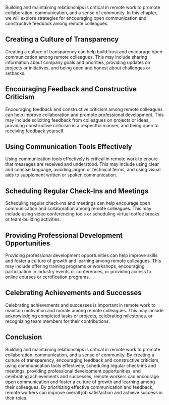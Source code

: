 
Building and maintaining relationships is critical in remote work to promote collaboration, communication, and a sense of community. In this chapter, we will explore strategies for encouraging open communication and constructive feedback among remote colleagues.

Creating a Culture of Transparency
---------------------------------------------

Creating a culture of transparency can help build trust and encourage open communication among remote colleagues. This may include sharing information about company goals and priorities, providing updates on projects or initiatives, and being open and honest about challenges or setbacks.

Encouraging Feedback and Constructive Criticism
----------------------------------------------------------

Encouraging feedback and constructive criticism among remote colleagues can help improve collaboration and promote professional development. This may include soliciting feedback from colleagues on projects or ideas, providing constructive criticism in a respectful manner, and being open to receiving feedback yourself.

Using Communication Tools Effectively
------------------------------------------------

Using communication tools effectively is critical in remote work to ensure that messages are received and understood. This may include using clear and concise language, avoiding jargon or technical terms, and using visual aids to supplement written or spoken communication.

Scheduling Regular Check-Ins and Meetings
----------------------------------------------------

Scheduling regular check-ins and meetings can help encourage open communication and collaboration among remote colleagues. This may include using video conferencing tools or scheduling virtual coffee breaks or team-building activities.

Providing Professional Development Opportunities
-----------------------------------------------------------

Providing professional development opportunities can help improve skills and foster a culture of growth and learning among remote colleagues. This may include offering training programs or workshops, encouraging participation in industry events or conferences, or providing access to online courses or certification programs.

Celebrating Achievements and Successes
-------------------------------------------------

Celebrating achievements and successes is important in remote work to maintain motivation and morale among remote colleagues. This may include acknowledging completed tasks or projects, celebrating milestones, or recognizing team members for their contributions.

Conclusion
----------

Building and maintaining relationships is critical in remote work to promote collaboration, communication, and a sense of community. By creating a culture of transparency, encouraging feedback and constructive criticism, using communication tools effectively, scheduling regular check-ins and meetings, providing professional development opportunities, and celebrating achievements and successes, remote workers can encourage open communication and foster a culture of growth and learning among their colleagues. By prioritizing effective communication and feedback, remote workers can improve overall job satisfaction and achieve success in their roles.
